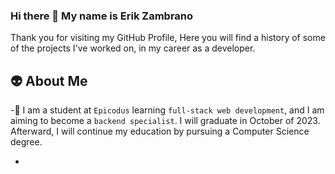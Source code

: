 ### Hi there 👋 My name is Erik Zambrano 

Thank you for visiting my GitHub Profile, Here you will find a history of some of the projects I've worked on, in my career as a developer.

👽️ About Me
---
-🌱 I am a student at `Epicodus` learning `full-stack web development`, and I am aiming to become a `backend specialist`. I will graduate in October of 2023. Afterward, I will continue my education by pursuing a Computer Science degree.

-


<!--
**Molagg92/Molagg92** is a ✨ _special_ ✨ repository because its `README.md` (this file) appears on your GitHub profile.

Here are some ideas to get you started:

- 🔭 I’m currently working on ...
- 🌱 I’m currently learning ...
- 👯 I’m looking to collaborate on ...
- 🤔 I’m looking for help with ...
- 💬 Ask me about ...
- 📫 How to reach me: ...
- 😄 Pronouns: ...
- ⚡ Fun fact: ...
-->
